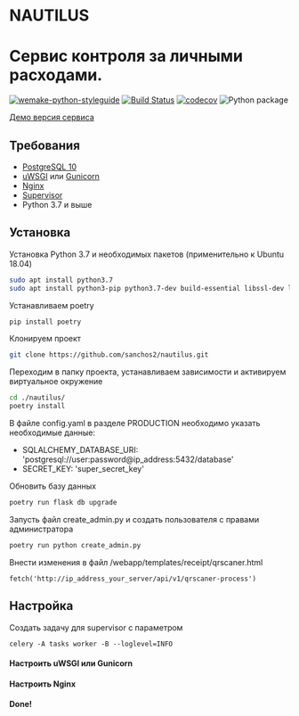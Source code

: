 # NAUTILUS
# Сервис контроля за личными расходами.

[![wemake-python-styleguide](https://img.shields.io/badge/style-wemake-000000.svg)](https://github.com/wemake-services/wemake-python-styleguide)
[![Build Status](https://travis-ci.org/sanchos2/nautilus.svg?branch=master)](https://travis-ci.org/sanchos2/nautilus)
[![codecov](https://codecov.io/gh/sanchos2/nautilus/branch/master/graph/badge.svg)](https://codecov.io/gh/sanchos2/nautilus)
![Python package](https://github.com/sanchos2/nautilus/workflows/Python%20package/badge.svg)


[Демо версия сервиса](https://nautilus.com.ru) 



## Требования

- [PostgreSQL 10](https://www.postgresql.org/)
- [uWSGI](https://uwsgi-docs.readthedocs.io/en/latest/) или [Gunicorn](https://gunicorn.org/)
- [Nginx](https://nginx.org/)
- [Supervisor](http://supervisord.org/)
- Python 3.7 и выше


## Установка

Установка Python 3.7 и необходимых пакетов (применительно к Ubuntu 18.04)
```bash
sudo apt install python3.7
sudo apt install python3-pip python3.7-dev build-essential libssl-dev libffi-dev python3-setuptools python3.7-venv
```

Устанавливаем poetry
```bash
pip install poetry
```

Клонируем проект
```bash
git clone https://github.com/sanchos2/nautilus.git
```
Переходим в папку проекта, устанавливаем зависимости и активируем виртуальное окружение
```bash
cd ./nautilus/
poetry install
```
В файле config.yaml в разделе PRODUCTION необходимо указать необходимые данные:
- SQLALCHEMY_DATABASE_URI: 'postgresql://user:password@ip_address:5432/database'
- SECRET_KEY: 'super_secret_key'

Обновить базу данных
```bash
poetry run flask db upgrade
```

Запусть файл create_admin.py и создать пользователя с правами администратора
```bash
poetry run python create_admin.py
```
Внести изменения в файл /webapp/templates/receipt/qrscaner.html
```
fetch('http://ip_address_your_server/api/v1/qrscaner-process')
```

## Настройка
Создать задачу для supervisor c параметром
```
celery -A tasks worker -B --loglevel=INFO
```
#### Настроить uWSGI или Gunicorn
#### Настроить Nginx

#### Done!

